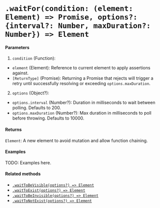 # `.waitFor(condition: (element: Element) => Promise, options?: {interval?: Number, maxDuration?: Number}) => Element`

#### Parameters

1. `condition` (Function):
  - `element` (Element): Reference to current element to apply assertions against.
  - `[ReturnType]` (Promise): Returning a Promise that rejects will trigger a retry until successfully resolving or exceeding `options.maxDuration`.
2. `options` (Object?):
  - `options.interval` (Number?): Duration in milliseconds to wait between polling. Defaults to 200.
  - `options.maxDuration` (Number?): Max duration in milliseconds to poll before throwing. Defaults to 10000.

#### Returns

`Element`: A new element to avoid mutation and allow function chaining.

#### Examples

TODO: Examples here.

#### Related methods

- [`.waitToBeVisible(options?) => Element`](./waitToBeVisible.md)
- [`.waitToExist(options?) => Element`](./waitToExist.md)
- [`.waitToBeInvisible(options?) => Element`](./waitToBeInvisible.md)
- [`.waitToNotExist(options?) => Element`](./waitToNotExist.md)
